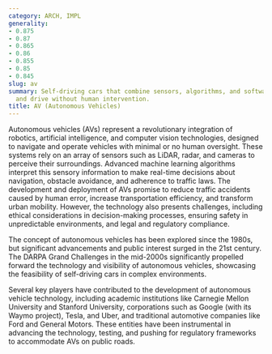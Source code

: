 ```yaml
---
category: ARCH, IMPL
generality:
- 0.875
- 0.87
- 0.865
- 0.86
- 0.855
- 0.85
- 0.845
slug: av
summary: Self-driving cars that combine sensors, algorithms, and software to navigate
  and drive without human intervention.
title: AV (Autonomous Vehicles)
---
```


Autonomous vehicles (AVs) represent a revolutionary integration of robotics, artificial intelligence, and computer vision technologies, designed to navigate and operate vehicles with minimal or no human oversight. These systems rely on an array of sensors such as LiDAR, radar, and cameras to perceive their surroundings. Advanced machine learning algorithms interpret this sensory information to make real-time decisions about navigation, obstacle avoidance, and adherence to traffic laws. The development and deployment of AVs promise to reduce traffic accidents caused by human error, increase transportation efficiency, and transform urban mobility. However, the technology also presents challenges, including ethical considerations in decision-making processes, ensuring safety in unpredictable environments, and legal and regulatory compliance.

The concept of autonomous vehicles has been explored since the 1980s, but significant advancements and public interest surged in the 21st century. The DARPA Grand Challenges in the mid-2000s significantly propelled forward the technology and visibility of autonomous vehicles, showcasing the feasibility of self-driving cars in complex environments.

Several key players have contributed to the development of autonomous vehicle technology, including academic institutions like Carnegie Mellon University and Stanford University, corporations such as Google (with its Waymo project), Tesla, and Uber, and traditional automotive companies like Ford and General Motors. These entities have been instrumental in advancing the technology, testing, and pushing for regulatory frameworks to accommodate AVs on public roads.